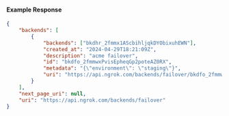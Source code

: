 <!-- Code generated for API Clients. DO NOT EDIT. -->

#### Example Response

```json
{
	"backends": [
		{
			"backends": ["bkdhr_2fmmx1AScbihljqkDYObixuhEWN"],
			"created_at": "2024-04-29T18:21:09Z",
			"description": "acme failover",
			"id": "bkdfo_2fmmwxPvisEpheqGp2poteAZ0RX",
			"metadata": "{\"environment\": \"staging\"}",
			"uri": "https://api.ngrok.com/backends/failover/bkdfo_2fmmwxPvisEpheqGp2poteAZ0RX"
		}
	],
	"next_page_uri": null,
	"uri": "https://api.ngrok.com/backends/failover"
}
```
